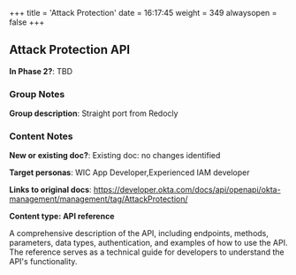 +++
title = 'Attack Protection'
date = 16:17:45
weight = 349
alwaysopen = false
+++

## Attack Protection API

**In Phase 2?**: TBD


### Group Notes

**Group description**: Straight port from Redocly

### Content Notes

**New or existing doc?**: Existing doc: no changes identified

**Target personas**: WIC App Developer,Experienced IAM developer

**Links to original docs**: https://developer.okta.com/docs/api/openapi/okta-management/management/tag/AttackProtection/

**Content type: API reference**

A comprehensive description of the API, including endpoints, methods, parameters, data types, authentication, and examples of how to use the API. The reference serves as a technical guide for developers to understand the API's functionality.


